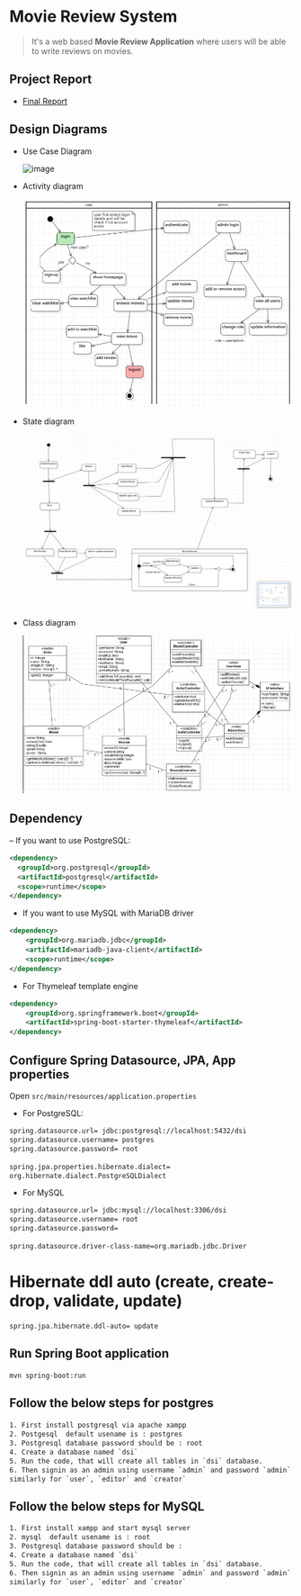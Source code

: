 # Movie Review System

> It's a web based **Movie Review Application** where users will be able to write reviews on movies.

## Project Report

- [Final Report](./docs/ooadj-project-report.pdf)

## Design Diagrams

- Use Case Diagram

  ![image](https://user-images.githubusercontent.com/73294651/235697127-7600b53a-0363-409e-bfb0-fac1c897c9dc.png)

- Activity diagram

  ![activity diagram](./docs/activity-diagram.png)

- State diagram

  ![state diagram](./docs/state-diagram.png)

- Class diagram

  ![class diagram](./docs/class-diagram.png)

## Dependency

– If you want to use PostgreSQL:

```xml
<dependency>
  <groupId>org.postgresql</groupId>
  <artifactId>postgresql</artifactId>
  <scope>runtime</scope>
</dependency>
```

- If you want to use MySQL with MariaDB driver

```xml
<dependency>
	<groupId>org.mariadb.jdbc</groupId>
	<artifactId>mariadb-java-client</artifactId>
	<scope>runtime</scope>
</dependency>
```

- For Thymeleaf template engine

```xml
<dependency>
	<groupId>org.springframework.boot</groupId>
	<artifactId>spring-boot-starter-thymeleaf</artifactId>
</dependency>
```

## Configure Spring Datasource, JPA, App properties

Open `src/main/resources/application.properties`

- For PostgreSQL:

```
spring.datasource.url= jdbc:postgresql://localhost:5432/dsi
spring.datasource.username= postgres
spring.datasource.password= root

spring.jpa.properties.hibernate.dialect= org.hibernate.dialect.PostgreSQLDialect
```

- For MySQL

```
spring.datasource.url= jdbc:mysql://localhost:3306/dsi
spring.datasource.username= root
spring.datasource.password=

spring.datasource.driver-class-name=org.mariadb.jdbc.Driver
```

# Hibernate ddl auto (create, create-drop, validate, update)

```
spring.jpa.hibernate.ddl-auto= update
```

## Run Spring Boot application

```
mvn spring-boot:run
```

## Follow the below steps for postgres

```
1. First install postgresql via apache xampp
2. Postgesql  default usename is : postgres
3. Postgresql database password should be : root
4. Create a database named `dsi`
5. Run the code, that will create all tables in `dsi` database.
6. Then signin as an admin using username `admin` and password `admin` similarly for `user`, `editor` and `creator`
```

## Follow the below steps for MySQL

```
1. First install xampp and start mysql server
2. mysql  default usename is : root
3. Postgresql database password should be :
4. Create a database named `dsi`
5. Run the code, that will create all tables in `dsi` database.
6. Then signin as an admin using username `admin` and password `admin` similarly for `user`, `editor` and `creator`
```

